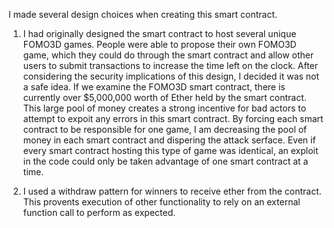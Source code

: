 I made several design choices when creating this smart contract. 

1. I had originally designed the smart contract to host several unique FOMO3D games. People were able to propose their own FOMO3D game, which they could do through the smart contract and allow other users to submit transactions to increase the time left on the clock. After considering the security implications of this design, I decided it was not a safe idea. If we examine the FOMO3D smart contract, there is currently over $5,000,000 worth of Ether held by the smart contract. This large pool of money creates a strong incentive for bad actors to attempt to expoit any errors in this smart contract. By forcing each smart contract to be responsible for one game, I am decreasing the pool of money in each smart contract and dispering the attack serface. Even if every smart contract hosting this type of game was identical, an exploit in the code could only be taken advantage of one smart contract at a time. 

2. I used a withdraw pattern for winners to receive ether from the contract. This provents execution of other functionality to rely on an external function call to perform as expected.
